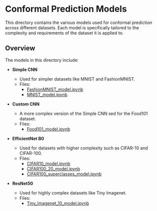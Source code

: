 # Conformal Prediction Models

This directory contains the various models used for conformal prediction across different datasets. Each model is specifically tailored to the complexity and requirements of the dataset it is applied to.

## Overview

The models in this directory include:

- **Simple CNN**
  - Used for simpler datasets like MNIST and FashionMNIST.
  - Files:
    - [FashionMNIST_model.ipynb](https://github.com/Aadharsh1/ML-Deep-Learning/blob/main/Conformal_Prediction__Examples/Models/Simple_CNN/conformal_prediction_Fashion_Mnist.ipynb)
    - [MNIST_model.ipynb](https://github.com/Aadharsh1/ML-Deep-Learning/blob/main/Conformal_Prediction__Examples/Models/Simple_CNN/conformal_prediction_MNIST.ipynb)

- **Custom CNN**
  - A more complex version of the Simple CNN sed for the Food101 dataset.
  - Files:
    - [Food101_model.ipynb](https://github.com/Aadharsh1/ML-Deep-Learning/blob/main/Conformal_Prediction__Examples/Models/Custom_CNN/conformal_prediction_Food101.ipynb)

- **EfficientNet B0**
  - Used for datasets with higher complexity such as CIFAR-10 and CIFAR-100.
  - Files:
    - [CIFAR10_model.ipynb](https://github.com/Aadharsh1/ML-Deep-Learning/blob/main/Conformal_Prediction__Examples/Models/EfficientNet_B0/conformal_prediction_cifar10.ipynb)
    - [CIFAR100_20_model.ipynb](https://github.com/Aadharsh1/ML-Deep-Learning/blob/main/Conformal_Prediction__Examples/Models/EfficientNet_B0/conformal_prediction_cifar100_20%20.ipynb)
    - [CIFAR100_superclasses_model.ipynb](https://github.com/Aadharsh1/ML-Deep-Learning/blob/main/Conformal_Prediction__Examples/Models/EfficientNet_B0/cp_cifar100_superclasses%20.ipynb)

- **ResNet50**
  - Used for highly complex datasets like Tiny Imagenet.
  - Files:
    - [Tiny_Imagenet_10_model.ipynb](https://github.com/Aadharsh1/ML-Deep-Learning/blob/main/Conformal_Prediction__Examples/Models/ResNet50/tiny_imagenet_10.ipynb)

